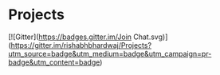 Projects
========
[![Gitter](https://badges.gitter.im/Join Chat.svg)] (https://gitter.im/rishabhbhardwaj/Projects?utm_source=badge&utm_medium=badge&utm_campaign=pr-badge&utm_content=badge)

